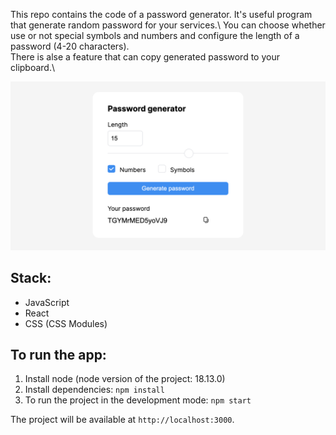 This repo contains the code of a password generator. It's useful program that generate random password for your services.\ 
You can choose whether use or not special symbols and numbers and configure the length of a password (4-20 characters).\
There is alse a feature that can copy generated password to your clipboard.\

![password-generator-interface](./docs/password_generator.png)

## Stack:

- JavaScript
- React
- CSS (CSS Modules)

## To run the app:

1. Install node (node version of the project: 18.13.0)
2. Install dependencies: `npm install`
3. To run the project in the development mode: `npm start`

The project will be available at `http://localhost:3000`.